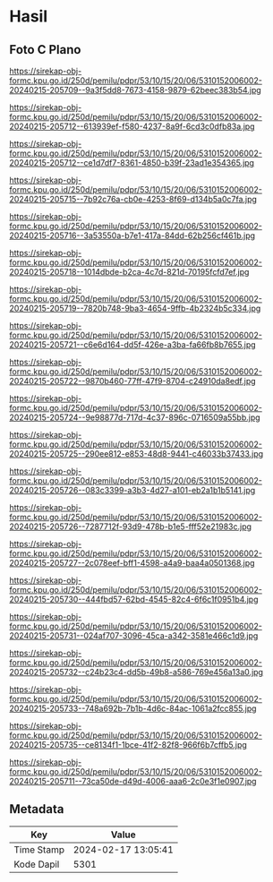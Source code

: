 # Hasil

## Foto C Plano

https://sirekap-obj-formc.kpu.go.id/250d/pemilu/pdpr/53/10/15/20/06/5310152006002-20240215-205709--9a3f5dd8-7673-4158-9879-62beec383b54.jpg

https://sirekap-obj-formc.kpu.go.id/250d/pemilu/pdpr/53/10/15/20/06/5310152006002-20240215-205712--613939ef-f580-4237-8a9f-6cd3c0dfb83a.jpg

https://sirekap-obj-formc.kpu.go.id/250d/pemilu/pdpr/53/10/15/20/06/5310152006002-20240215-205712--ce1d7df7-8361-4850-b39f-23ad1e354365.jpg

https://sirekap-obj-formc.kpu.go.id/250d/pemilu/pdpr/53/10/15/20/06/5310152006002-20240215-205715--7b92c76a-cb0e-4253-8f69-d134b5a0c7fa.jpg

https://sirekap-obj-formc.kpu.go.id/250d/pemilu/pdpr/53/10/15/20/06/5310152006002-20240215-205716--3a53550a-b7e1-417a-84dd-62b256cf461b.jpg

https://sirekap-obj-formc.kpu.go.id/250d/pemilu/pdpr/53/10/15/20/06/5310152006002-20240215-205718--1014dbde-b2ca-4c7d-821d-70195fcfd7ef.jpg

https://sirekap-obj-formc.kpu.go.id/250d/pemilu/pdpr/53/10/15/20/06/5310152006002-20240215-205719--7820b748-9ba3-4654-9ffb-4b2324b5c334.jpg

https://sirekap-obj-formc.kpu.go.id/250d/pemilu/pdpr/53/10/15/20/06/5310152006002-20240215-205721--c6e6d164-dd5f-426e-a3ba-fa66fb8b7655.jpg

https://sirekap-obj-formc.kpu.go.id/250d/pemilu/pdpr/53/10/15/20/06/5310152006002-20240215-205722--9870b460-77ff-47f9-8704-c24910da8edf.jpg

https://sirekap-obj-formc.kpu.go.id/250d/pemilu/pdpr/53/10/15/20/06/5310152006002-20240215-205724--9e98877d-717d-4c37-896c-0716509a55bb.jpg

https://sirekap-obj-formc.kpu.go.id/250d/pemilu/pdpr/53/10/15/20/06/5310152006002-20240215-205725--290ee812-e853-48d8-9441-c46033b37433.jpg

https://sirekap-obj-formc.kpu.go.id/250d/pemilu/pdpr/53/10/15/20/06/5310152006002-20240215-205726--083c3399-a3b3-4d27-a101-eb2a1b1b5141.jpg

https://sirekap-obj-formc.kpu.go.id/250d/pemilu/pdpr/53/10/15/20/06/5310152006002-20240215-205726--7287712f-93d9-478b-b1e5-fff52e21983c.jpg

https://sirekap-obj-formc.kpu.go.id/250d/pemilu/pdpr/53/10/15/20/06/5310152006002-20240215-205727--2c078eef-bff1-4598-a4a9-baa4a0501368.jpg

https://sirekap-obj-formc.kpu.go.id/250d/pemilu/pdpr/53/10/15/20/06/5310152006002-20240215-205730--444fbd57-62bd-4545-82c4-6f6c1f0951b4.jpg

https://sirekap-obj-formc.kpu.go.id/250d/pemilu/pdpr/53/10/15/20/06/5310152006002-20240215-205731--024af707-3096-45ca-a342-3581e466c1d9.jpg

https://sirekap-obj-formc.kpu.go.id/250d/pemilu/pdpr/53/10/15/20/06/5310152006002-20240215-205732--c24b23c4-dd5b-49b8-a586-769e456a13a0.jpg

https://sirekap-obj-formc.kpu.go.id/250d/pemilu/pdpr/53/10/15/20/06/5310152006002-20240215-205733--748a692b-7b1b-4d6c-84ac-1061a2fcc855.jpg

https://sirekap-obj-formc.kpu.go.id/250d/pemilu/pdpr/53/10/15/20/06/5310152006002-20240215-205735--ce8134f1-1bce-41f2-82f8-966f6b7cffb5.jpg

https://sirekap-obj-formc.kpu.go.id/250d/pemilu/pdpr/53/10/15/20/06/5310152006002-20240215-205711--73ca50de-d49d-4006-aaa6-2c0e3f1e0907.jpg


## Metadata

| Key        | Value               |
| ---------- | ------------------- |
| Time Stamp | 2024-02-17 13:05:41 |
| Kode Dapil | 5301                |



